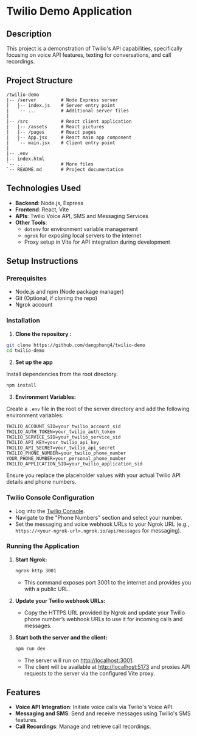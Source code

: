 # Twilio Demo Application

## Description

This project is a demonstration of Twilio's API capabilities, specifically focusing on voice API features, texting for conversations, and call recordings. 
## Project Structure

```
/twilio-demo
|-- /server         # Node Express server
|   |-- index.js    # Server entry point
|   `-- ...         # Additional server files
|   
|-- /src            # React client application
|   |-- /assets     # React pictures
|   |-- /pages      # React pages
|   |-- App.jsx     # React main app component
|   `-- main.jsx    # Client entry point
|
|-- .env
|-- index.html
`-- ...             # More files
`-- README.md       # Project documentation
```

## Technologies Used

- **Backend**: Node.js, Express
- **Frontend**: React, Vite
- **APIs**: Twilio Voice API, SMS and Messaging Services
- **Other Tools**:
  - `dotenv` for environment variable management
  - `ngrok` for exposing local servers to the internet
  - Proxy setup in Vite for API integration during development


## Setup Instructions

### Prerequisites

- Node.js and npm (Node package manager)
- Git (Optional, if cloning the repo)
- Ngrok account

### Installation

1. **Clone the repository :**

```bash
git clone https://github.com/dangphung4/twilio-demo
cd twilio-demo
```

2. **Set up the app**

Install dependencies from the root directory.

```bash
npm install
```

3. **Environment Variables:**

Create a `.env` file in the root of the server directory and add the following environment variables:

```plaintext
TWILIO_ACCOUNT_SID=your_twilio_account_sid
TWILIO_AUTH_TOKEN=your_twilio_auth_token
TWILIO_SERVICE_SID=your_twilio_service_sid
TWILIO_API_KEY=your_twilio_api_key
TWILIO_API_SECRET=your_twilio_api_secret
TWILIO_PHONE_NUMBER=your_twilio_phone_number
YOUR_PHONE_NUMBER=your_personal_phone_number
TWILIO_APPLICATION_SID=your_twilio_application_sid
```

Ensure you replace the placeholder values with your actual Twilio API details and phone numbers.

### Twilio Console Configuration

- Log into the [Twilio Console](https://www.twilio.com/console).
- Navigate to the "Phone Numbers" section and select your number.
- Set the messaging and voice webhook URLs to your Ngrok URL (e.g., `https://<your-ngrok-url>.ngrok.io/api/messages` for messaging).

### Running the Application

1. **Start Ngrok:**
   ```bash
   ngrok http 3001
   ```
   - This command exposes port 3001 to the internet and provides you with a public URL.

2. **Update your Twilio webhook URLs:**
   - Copy the HTTPS URL provided by Ngrok and update your Twilio phone number’s webhook URLs to use it for incoming calls and messages.

3. **Start both the server and the client:**
   ```bash
   npm run dev
   ```
   - The server will run on [http://localhost:3001](http://localhost:3001).
   - The client will be available at [http://localhost:5173](http://localhost:5173) and proxies API requests to the server via the configured Vite proxy.

## Features

- **Voice API Integration**: Initiate voice calls via Twilio's Voice API.
- **Messaging and SMS**: Send and receive messages using Twilio's SMS features.
- **Call Recordings**: Manage and retrieve call recordings.